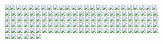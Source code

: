 ![](https://cdn.staticaly.com/gh/maimai977977/images@master/202306011344118.jpg)![](https://cdn.staticaly.com/gh/maimai977977/images@master/202306011344213.jpg)
![](https://cdn.staticaly.com/gh/maimai977977/images@master/202306011344212.jpg)
![](https://cdn.staticaly.com/gh/maimai977977/images@master/202306011344211.jpg)
![](https://cdn.staticaly.com/gh/maimai977977/images@master/202306011344210.jpg)
![](https://cdn.staticaly.com/gh/maimai977977/images@master/202306011344209.jpg)
![](https://cdn.staticaly.com/gh/maimai977977/images@master/202306011344208.jpg)
![](https://cdn.staticaly.com/gh/maimai977977/images@master/202306011344207.jpg)
![](https://cdn.staticaly.com/gh/maimai977977/images@master/202306011344206.jpg)
![](https://cdn.staticaly.com/gh/maimai977977/images@master/202306011344204.jpg)
![](https://cdn.staticaly.com/gh/maimai977977/images@master/202306011344203.jpg)
![](https://cdn.staticaly.com/gh/maimai977977/images@master/202306011344202.jpg)
![](https://cdn.staticaly.com/gh/maimai977977/images@master/202306011344201.jpg)
![](https://cdn.staticaly.com/gh/maimai977977/images@master/202306011344200.jpg)
![](https://cdn.staticaly.com/gh/maimai977977/images@master/202306011344199.jpg)
![](https://cdn.staticaly.com/gh/maimai977977/images@master/202306011344198.jpg)
![](https://cdn.staticaly.com/gh/maimai977977/images@master/202306011344197.jpg)
![](https://cdn.staticaly.com/gh/maimai977977/images@master/202306011344196.jpg)
![](https://cdn.staticaly.com/gh/maimai977977/images@master/202306011344195.jpg)
![](https://cdn.staticaly.com/gh/maimai977977/images@master/202306011344194.jpg)
![](https://cdn.staticaly.com/gh/maimai977977/images@master/202306011344193.jpg)
![](https://cdn.staticaly.com/gh/maimai977977/images@master/202306011344192.jpg)
![](https://cdn.staticaly.com/gh/maimai977977/images@master/202306011344191.jpg)
![](https://cdn.staticaly.com/gh/maimai977977/images@master/202306011344190.jpg)
![](https://cdn.staticaly.com/gh/maimai977977/images@master/202306011344189.jpg)
![](https://cdn.staticaly.com/gh/maimai977977/images@master/202306011344188.jpg)
![](https://cdn.staticaly.com/gh/maimai977977/images@master/202306011344187.jpg)
![](https://cdn.staticaly.com/gh/maimai977977/images@master/202306011344186.jpg)
![](https://cdn.staticaly.com/gh/maimai977977/images@master/202306011344185.jpg)
![](https://cdn.staticaly.com/gh/maimai977977/images@master/202306011344184.jpg)
![](https://cdn.staticaly.com/gh/maimai977977/images@master/202306011344183.jpg)
![](https://cdn.staticaly.com/gh/maimai977977/images@master/202306011344182.jpg)
![](https://cdn.staticaly.com/gh/maimai977977/images@master/202306011344181.jpg)
![](https://cdn.staticaly.com/gh/maimai977977/images@master/202306011344180.jpg)
![](https://cdn.staticaly.com/gh/maimai977977/images@master/202306011344179.jpg)
![](https://cdn.staticaly.com/gh/maimai977977/images@master/202306011344178.jpg)
![](https://cdn.staticaly.com/gh/maimai977977/images@master/202306011344177.jpg)
![](https://cdn.staticaly.com/gh/maimai977977/images@master/202306011344176.jpg)
![](https://cdn.staticaly.com/gh/maimai977977/images@master/202306011344175.jpg)
![](https://cdn.staticaly.com/gh/maimai977977/images@master/202306011344174.jpg)
![](https://cdn.staticaly.com/gh/maimai977977/images@master/202306011344173.jpg)
![](https://cdn.staticaly.com/gh/maimai977977/images@master/202306011344172.jpg)
![](https://cdn.staticaly.com/gh/maimai977977/images@master/202306011344170.jpg)
![](https://cdn.staticaly.com/gh/maimai977977/images@master/202306011344169.jpg)
![](https://cdn.staticaly.com/gh/maimai977977/images@master/202306011344168.jpg)
![](https://cdn.staticaly.com/gh/maimai977977/images@master/202306011344167.jpg)
![](https://cdn.staticaly.com/gh/maimai977977/images@master/202306011344166.jpg)
![](https://cdn.staticaly.com/gh/maimai977977/images@master/202306011344165.jpg)
![](https://cdn.staticaly.com/gh/maimai977977/images@master/202306011344164.jpg)
![](https://cdn.staticaly.com/gh/maimai977977/images@master/202306011344163.jpg)
![](https://cdn.staticaly.com/gh/maimai977977/images@master/202306011344162.jpg)
![](https://cdn.staticaly.com/gh/maimai977977/images@master/202306011344161.jpg)
![](https://cdn.staticaly.com/gh/maimai977977/images@master/202306011344160.jpg)
![](https://cdn.staticaly.com/gh/maimai977977/images@master/202306011344159.jpg)
![](https://cdn.staticaly.com/gh/maimai977977/images@master/202306011344158.jpg)
![](https://cdn.staticaly.com/gh/maimai977977/images@master/202306011344157.jpg)
![](https://cdn.staticaly.com/gh/maimai977977/images@master/202306011344156.jpg)
![](https://cdn.staticaly.com/gh/maimai977977/images@master/202306011344155.jpg)
![](https://cdn.staticaly.com/gh/maimai977977/images@master/202306011344154.jpg)
![](https://cdn.staticaly.com/gh/maimai977977/images@master/202306011344153.jpg)
![](https://cdn.staticaly.com/gh/maimai977977/images@master/202306011344152.jpg)
![](https://cdn.staticaly.com/gh/maimai977977/images@master/202306011344151.jpg)
![](https://cdn.staticaly.com/gh/maimai977977/images@master/202306011344150.jpg)
![](https://cdn.staticaly.com/gh/maimai977977/images@master/202306011344149.jpg)
![](https://cdn.staticaly.com/gh/maimai977977/images@master/202306011344148.jpg)
![](https://cdn.staticaly.com/gh/maimai977977/images@master/202306011344147.jpg)
![](https://cdn.staticaly.com/gh/maimai977977/images@master/202306011344146.jpg)
![](https://cdn.staticaly.com/gh/maimai977977/images@master/202306011344145.jpg)
![](https://cdn.staticaly.com/gh/maimai977977/images@master/202306011344144.jpg)
![](https://cdn.staticaly.com/gh/maimai977977/images@master/202306011344143.jpg)
![](https://cdn.staticaly.com/gh/maimai977977/images@master/202306011344142.jpg)
![](https://cdn.staticaly.com/gh/maimai977977/images@master/202306011344141.jpg)
![](https://cdn.staticaly.com/gh/maimai977977/images@master/202306011344140.jpg)
![](https://cdn.staticaly.com/gh/maimai977977/images@master/202306011344139.jpg)
![](https://cdn.staticaly.com/gh/maimai977977/images@master/202306011344138.jpg)
![](https://cdn.staticaly.com/gh/maimai977977/images@master/202306011344137.jpg)
![](https://cdn.staticaly.com/gh/maimai977977/images@master/202306011344136.jpg)
![](https://cdn.staticaly.com/gh/maimai977977/images@master/202306011344135.jpg)
![](https://cdn.staticaly.com/gh/maimai977977/images@master/202306011344134.jpg)
![](https://cdn.staticaly.com/gh/maimai977977/images@master/202306011344133.jpg)
![](https://cdn.staticaly.com/gh/maimai977977/images@master/202306011344132.jpg)
![](https://cdn.staticaly.com/gh/maimai977977/images@master/202306011344131.jpg)
![](https://cdn.staticaly.com/gh/maimai977977/images@master/202306011344130.jpg)
![](https://cdn.staticaly.com/gh/maimai977977/images@master/202306011344129.jpg)
![](https://cdn.staticaly.com/gh/maimai977977/images@master/202306011344128.jpg)
![](https://cdn.staticaly.com/gh/maimai977977/images@master/202306011344127.JPG)
![](https://cdn.staticaly.com/gh/maimai977977/images@master/202306011344126.jpg)
![](https://cdn.staticaly.com/gh/maimai977977/images@master/202306011344125.jpg)
![](https://cdn.staticaly.com/gh/maimai977977/images@master/202306011344124.jpg)
![](https://cdn.staticaly.com/gh/maimai977977/images@master/202306011344123.jpg)
![](https://cdn.staticaly.com/gh/maimai977977/images@master/202306011344122.jpg)
![](https://cdn.staticaly.com/gh/maimai977977/images@master/202306011344121.jpg)
![](https://cdn.staticaly.com/gh/maimai977977/images@master/202306011344120.jpg)
![](https://cdn.staticaly.com/gh/maimai977977/images@master/202306011344119.jpg)
![](https://cdn.staticaly.com/gh/maimai977977/images@master/202306011344118.jpg)
![](https://cdn.staticaly.com/gh/maimai977977/images@master/202306011344117.jpg)
![](https://cdn.staticaly.com/gh/maimai977977/images@master/202306011344116.jpg)
![](https://cdn.staticaly.com/gh/maimai977977/images@master/202306011344115.jpg)
![](https://cdn.staticaly.com/gh/maimai977977/images@master/202306011344114.jpg)
![](https://cdn.staticaly.com/gh/maimai977977/images@master/202306011344113.jpg)
![](https://cdn.staticaly.com/gh/maimai977977/images@master/202306011344112.jpg)
![](https://cdn.staticaly.com/gh/maimai977977/images@master/202306011344111.jpg)
![](https://cdn.staticaly.com/gh/maimai977977/images@master/202306011344110.jpg)
![](https://cdn.staticaly.com/gh/maimai977977/images@master/202306011344109.jpg)
![](https://cdn.staticaly.com/gh/maimai977977/images@master/202306011344108.jpg)
![](https://cdn.staticaly.com/gh/maimai977977/images@master/202306011344107.jpg)
![](https://cdn.staticaly.com/gh/maimai977977/images@master/202306011344106.jpg)
![](https://cdn.staticaly.com/gh/maimai977977/images@master/202306011344105.jpg)
![](https://cdn.staticaly.com/gh/maimai977977/images@master/202306011344104.jpg)
![](https://cdn.staticaly.com/gh/maimai977977/images@master/202306011344103.jpg)
![](https://cdn.staticaly.com/gh/maimai977977/images@master/202306011344102.jpg)
![](https://cdn.staticaly.com/gh/maimai977977/images@master/202306011344101.jpg)
![](https://cdn.staticaly.com/gh/maimai977977/images@master/202306011344100.jpg)
![](https://cdn.staticaly.com/gh/maimai977977/images@master/202306011344099.jpg)
![](https://cdn.staticaly.com/gh/maimai977977/images@master/202306011344098.jpg)
![](https://cdn.staticaly.com/gh/maimai977977/images@master/202306011344097.jpg)
![](https://cdn.staticaly.com/gh/maimai977977/images@master/202306011344096.jpg)
![](https://cdn.staticaly.com/gh/maimai977977/images@master/202306011344095.jpg)
![](https://cdn.staticaly.com/gh/maimai977977/images@master/202306011344094.jpg)
![](https://cdn.staticaly.com/gh/maimai977977/images@master/202306011344093.jpg)
![](https://cdn.staticaly.com/gh/maimai977977/images@master/202306011344092.jpg)
![](https://cdn.staticaly.com/gh/maimai977977/images@master/202306011344091.jpg)
![](https://cdn.staticaly.com/gh/maimai977977/images@master/202306011344090.jpg)
![](https://cdn.staticaly.com/gh/maimai977977/images@master/202306011344089.jpg)
![](https://cdn.staticaly.com/gh/maimai977977/images@master/202306011344088.jpg)
![](https://cdn.staticaly.com/gh/maimai977977/images@master/202306011344087.jpg)
![](https://cdn.staticaly.com/gh/maimai977977/images@master/202306011150457.png)
![](https://cdn.staticaly.com/gh/maimai977977/images@master/202306011150737.png)
![](https://cdn.staticaly.com/gh/maimai977977/images@master/202306010052555.webp)
![](https://cdn.staticaly.com/gh/maimai977977/images@master/guomie2.webp)
![](https://cdn.staticaly.com/gh/maimai977977/images@master/mai/guomie.webp)